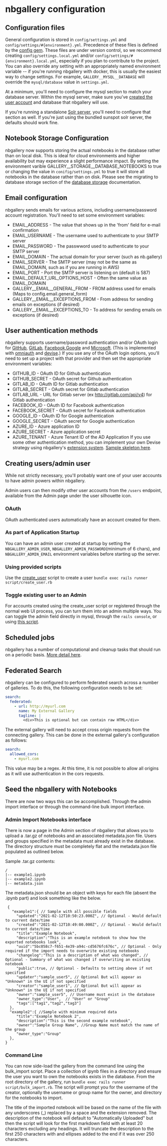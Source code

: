 # nbgallery configuration

## Configuration files

General configuration is stored in `config/settings.yml` and `config/settings/#{environment}.yml`.  Precedence of these files is defined by the [config gem](https://github.com/railsconfig/config#accessing-the-settings-object).  These files are under version control, so we recommend creating `config/settings.local.yml` and/or `config/settings/#{environment}.local.yml`, especially if you plan to contribute to the project.  You can also override any setting with an appropriately named environment variable -- if you're running nbgallery with docker, this is usually the easiest way to change settings.  For example, `GALLERY__MYSQL__DATABASE` will override the `mysql/database` value in `settings.yml`.

At a minimum, you'll need to configure the mysql section to match your database server.  Within the mysql server, make sure you've [created the user account](https://dev.mysql.com/doc/refman/8.0/en/adding-users.html) and database that nbgallery will use.

If you're running a standalone [Solr server](solr.md), you'll need to configure that section as well.  If you're just using the bundled sunspot solr server, the defaults should work fine.

## Notebook Storage Configuration
nbgallery now supports storing the actual notebooks in the database rather than on local disk.  This is ideal for cloud environments and higher availability but may experience a slight performance impact.  By setting the environment varible GALLERY__STORAGE__DATABASE_NOTEBOOKS to true or changing the value in `conifig/settings.yml` to true it will store all notebooks in the database rather than on disk.  Please see the migrating to database storage section of the [database storage](database_storage.md) documentation.

## Email configuration

nbgallery sends emails for various actions, including username/password account registration.  You'll need to set some environment variables:

 * EMAIL_ADDRESS - The value that shows up in the 'from' field for e-mail confirmation
 * EMAIL_USERNAME - The username used to authenticate to your SMTP server
 * EMAIL_PASSWORD - The passwword used to authenticate to your SMTP server
 * EMAIL_DOMAIN - The actual domain for your server (such as nb.gallery)
 * EMAIL_SERVER - The SMTP server (may not be the same as EMAIL_DOMAIN, such as if you are running in AWS)
 * EMAIL_PORT - Port the SMTP server is listening on (default is 587)
 * EMAIL_DEFAULT_URL_OPTIONS_HOST - Often the same value as EMAIL_DOMAIN
 * GALLERY__EMAIL__GENERAL_FROM - FROM address used for emails (Maps to config.email.general_form)
 * GALLERY__EMAIL__EXCEPTIONS_FROM - From address for sending emails on exceptions (if desired)
 * GALLERY__EMAIL__EXCEPTIONS_TO - To address for sending emails on exceptions (if desired)

## User authentication methods

nbgallery supports username/password authentication and/or OAuth login for [GitHub](https://developer.github.com/apps/building-oauth-apps/creating-an-oauth-app/), [GitLab](https://docs.gitlab.com/ee/integration/oauth_provider.html), [Facebook](https://developers.facebook.com/docs/facebook-login/),[Google](https://developers.google.com/identity/sign-in/web/sign-in) and [Microsoft](https://learn.microsoft.com/en-us/azure/app-service/configure-authentication-provider-aad).  (This is implemented with [omniauth](https://github.com/omniauth/omniauth) and [devise](https://github.com/plataformatec/devise).)  If you use any of the OAuth login options, you'll need to set up a project with that provider and then set the appropriate environment variables:

 * GITHUB_ID - OAuth ID for Github authentication
 * GITHUB_SECRET - OAuth secret for Github authentication
 * GITLAB_ID - OAuth ID for Gitlab authentication
 * GITLAB_SECRET - OAuth secret for Gitlab authentication
 * GITLAB_URL - URL for Gitlab server (ex http://gitlab.com/api/v4) for Gitlab authentication
 * FACEBOOK_ID - OAuth ID for Facebook authentication
 * FACEBOOK_SECRET - OAuth secret for Facebook authentication
 * GOOGLE_ID - OAuth ID for Google authentication
 * GOOGLE_SECRET - OAuth secret for Google authentication
 * AZURE_ID - Azure application ID
 * AZURE_SECRET - Azure application secret
 * AZURE_TENANT - Azure Tenant ID of the AD Application
If you use some other authentication method, you can implement your own Devise strategy using nbgallery's [extension system](extensions.md).  [Sample skeleton here](../samples/external_auth).

## Creating users/admin user
While not strictly necessary, you'll probably want one of your user accounts to have admin powers within nbgallery.

Admin users can then modify other user accounts from the `/users` endpoint, available from the Admin page under the user silhouette icon.
### OAuth
OAuth authenticated users automatically have an account created for them.

### As part of Application Startup
You can have an admin user created at startup by setting the `NBGALLERY_ADMIN_USER`, `NBGALLERY_ADMIN_PASSWORD`(minimum of 6 chars), and `NBGALLERY_ADMIN_EMAIL` environment variables before starting up the server.

### Using provided scripts
Use the [create_user](../script/create_user.rb) script to create a user
`bundle exec rails runner script/create_user.rb`

### Toggle existing user to an Admin
For accounts created using the create_user script or registered through the normal web UI process, you can turn them into an admin multiple ways.  You can toggle the admin field directly in mysql, through the `rails console`, or using [this script](../script/make_admin_user.rb).


## Scheduled jobs

nbgallery has a number of computational and cleanup tasks that should run on a periodic basis.  [More detail here](scheduled_jobs.md).

## Federated Search

nbgallery can be configured to perform federated search across a number of galleries. To do this, the following configuration needs to be set:
```yaml
search:
  federated:
    - url: http://myurl.com
      name: My External Gallery
      tagline: |
        <div>This is optional but can contain raw HTML</div>
```

The external gallery will need to accept cross origin requests from the connecting gallery. This can be done in the external gallery's configuration
as follows:
```yaml
search:
  allowed_cors:
    - myurl.com
```
This value may be a regex.  At this time, it is not possible to allow all origins as it will use authentication in the cors requests.

## Seed the nbgallery with Notebooks

There are now two ways this can be accomplished.  Through the admin import interface or through the command-line bulk import interface.

### Admin Import Notebooks interface

There is now a page in the Admin section of nbgallery that allows you to upload a .tar.gz of notebooks and an associated metadata.json file.  Users and groups specified in the metadata must already exist in the database.  The directory structure must be completely flat and the metadata.json file populated as outlined below.

Sample .tar.gz contents:

    /
    |-- example1.ipynb
    |-- example2.ipynb
    |-- metadata.json

The metadata.json should be an object with keys for each file (absent the .ipynb part) and look something like the below.

     {
       "example1":{ // Sample with all possible fields
         "updated":"2021-02-12T10:50:23.000Z", // Optional - Would default to current date/time
         "created":"2021-02-12T10:49:00.000Z", // Optional - Would default to current date/time
         "title":"Example Notebook",
         "description":"This is an example notebook to show how the exported notebooks look",
         "uuid":"5bc058c7-f651-4e39-a94c-cd5676fc676c", // Optional - Only required if the import needs to overwrite existing notebooks
         "changelog":"This is a description of what was changed", // Optional - Summary of what was changed if overwriting an existing notebook
         "public":true, // Optional - Defaults to setting above if not specified
         "updater":"sample_user5", // Optional But will appear as "Unknown" in the UI if not specified
         "creator":"sample_user1", // Optional But will appear as "Unknown" in the UI if not specified
         "owner":"sample_user5", // Username must exist in the database
         "owner_type":"User",  // "User" or "Group"
         "tags":["tag1","tag2","tag3"]
      },
      "example2":{ //Sample with minimum required data
         "title":"Example Notebook 2",
         "description":"This is the second example notebook",
         "owner":"Sample Group Name", //Group Name must match the name of the group
         "owner_type":"Group"
      },
    }

### Command Line

You can now side-load the gallery from the command line using the bulk_import script.  Place a collection of ipynb files in a directory and ensure the user you want to own the notebooks exists in the database. From the root directory of the gallery, run `bundle exec rails runner script/bulk_import.rb`. The script will prompt you for the username of the creator, optionally the username or group name for the owner, and directory for the notebooks to import.

The title of the imported notebook will be based on the name of the file with any underscores (_) replaced by a space and the extension removed.
The description of the notebook will default to "Automatically Uploaded" but then the script will look for the first markdown field with at least 20 characters excluding any headings. It will truncate the description to the first 250 characters with and ellipses added to the end if it was over 250 characters.
